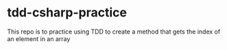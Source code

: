 # tdd-csharp-practice
 This repo is to practice using TDD to create a method that gets the index of an element in an array
